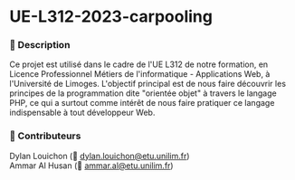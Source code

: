 # UE-L312-2023-carpooling

### 📜 Description
Ce projet est utilisé dans le cadre de l'UE L312 de notre formation, en Licence Professionnel Métiers de l'informatique - Applications Web, à l'Université de Limoges. L'objectif principal est de nous faire découvrir les principes de la programmation dite "orientée objet" à travers le langage PHP, ce qui a surtout comme intérêt de nous faire pratiquer ce langage indispensable à tout développeur Web.

### 🤝 Contributeurs
Dylan Louichon (📧 dylan.louichon@etu.unilim.fr)<br>
Ammar Al Husan (📧 ammar.al@etu.unilim.fr)
